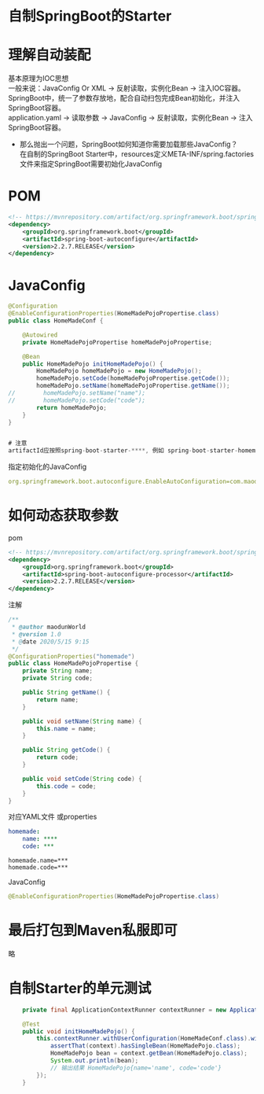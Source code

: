 # 自制SpringBoot的Starter

# 理解自动装配
基本原理为IOC思想  
一般来说：JavaConfig Or XML -> 反射读取，实例化Bean -> 注入IOC容器。   
SpringBoot中，统一了参数存放地，配合自动扫包完成Bean初始化，并注入SpringBoot容器。   
application.yaml -> 读取参数 -> JavaConfig -> 反射读取，实例化Bean -> 注入SpringBoot容器。   

* 那么抛出一个问题，SpringBoot如何知道你需要加载那些JavaConfig？  
在自制的SpringBoot Starter中，resources定义META-INF/spring.factories文件来指定SpringBoot需要初始化JavaConfig

# POM 

```xml
<!-- https://mvnrepository.com/artifact/org.springframework.boot/spring-boot-autoconfigure -->
<dependency>
    <groupId>org.springframework.boot</groupId>
    <artifactId>spring-boot-autoconfigure</artifactId>
    <version>2.2.7.RELEASE</version>
</dependency>
```

# JavaConfig
```java
@Configuration
@EnableConfigurationProperties(HomeMadePojoPropertise.class)
public class HomeMadeConf {

    @Autowired
    private HomeMadePojoPropertise homeMadePojoPropertise;

    @Bean
    public HomeMadePojo initHomeMadePojo() {
        HomeMadePojo homeMadePojo = new HomeMadePojo();
        homeMadePojo.setCode(homeMadePojoPropertise.getCode());
        homeMadePojo.setName(homeMadePojoPropertise.getName());
//        homeMadePojo.setName("name");
//        homeMadePojo.setCode("code");
        return homeMadePojo;
    }
}


# 注意
artifactId应按照spring-boot-starter-****, 例如 spring-boot-starter-homemade
```
指定初始化的JavaConfig
```yaml
org.springframework.boot.autoconfigure.EnableAutoConfiguration=com.maodun.HomeMadeConf
```

# 如何动态获取参数
pom
```xml
<!-- https://mvnrepository.com/artifact/org.springframework.boot/spring-boot-autoconfigure-processor -->
<dependency>
    <groupId>org.springframework.boot</groupId>
    <artifactId>spring-boot-autoconfigure-processor</artifactId>
    <version>2.2.7.RELEASE</version>
</dependency>
```
注解
```java
/**
 * @author maodunWorld
 * @version 1.0
 * @date 2020/5/15 9:15
 */
@ConfigurationProperties("homemade")
public class HomeMadePojoPropertise {
    private String name;
    private String code;

    public String getName() {
        return name;
    }

    public void setName(String name) {
        this.name = name;
    }

    public String getCode() {
        return code;
    }

    public void setCode(String code) {
        this.code = code;
    }
}
```
对应YAML文件 或properties
```yaml
homemade:
    name: ****
    code: ***
```
```properties
homemade.name=***
homemade.code=***
```
JavaConfig
```java
@EnableConfigurationProperties(HomeMadePojoPropertise.class)
```
# 最后打包到Maven私服即可
略

# 自制Starter的单元测试
```java
    private final ApplicationContextRunner contextRunner = new ApplicationContextRunner();

    @Test
    public void initHomeMadePojo() {
        this.contextRunner.withUserConfiguration(HomeMadeConf.class).withPropertyValues("homemade.name=name", "homemade.code=code").run((context) -> {
            assertThat(context).hasSingleBean(HomeMadePojo.class);
            HomeMadePojo bean = context.getBean(HomeMadePojo.class);
            System.out.println(bean);
            // 输出结果 HomeMadePojo{name='name', code='code'}
        });
    }
```